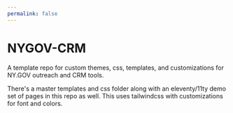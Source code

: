 ```yaml
---
permalink: false
---
```

# NYGOV-CRM
A template repo for custom themes, css, templates, and customizations for NY.GOV outreach and CRM tools.

There's a master templates and css folder along with an eleventy/11ty demo set of pages in this repo as well. This uses tailwindcss with customizations for font and colors. 
